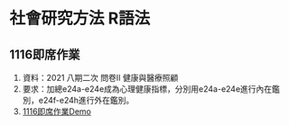 # 社會研究方法 R語法 

## 1116即席作業 ## 
1. 資料：2021 八期二次 問卷II 健康與醫療照顧
2. 要求：加總e24a-e24e成為心理健康指標，分別用e24a-e24e進行內在鑑別，e24f-e24h進行外在鑑別。
3. [1116即席作業Demo](./1116/1116即席作業.pdf)
